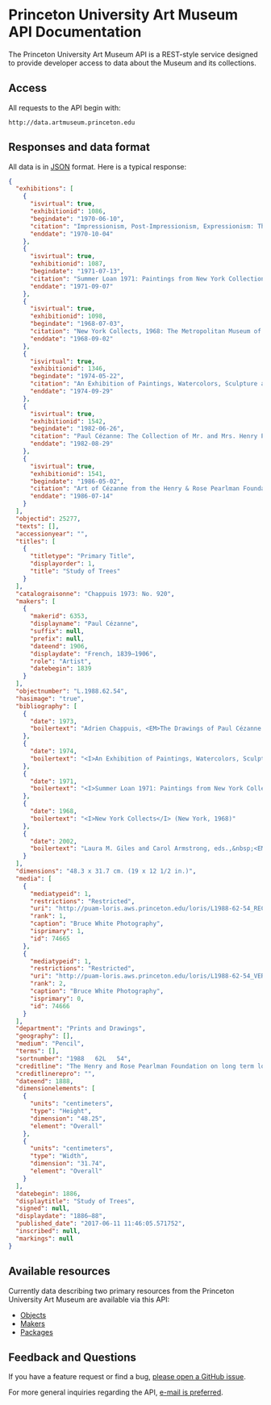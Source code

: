 # Princeton University Art Museum API Documentation

The Princeton University Art Museum API is a REST-style service designed to provide developer access to data about the Museum and its collections.

## Access

All requests to the API begin with:

```shell
http://data.artmuseum.princeton.edu
```

## Responses and data format

All data is in [JSON](http://json.org) format. Here is a typical response:

```json
{
  "exhibitions": [
    {
      "isvirtual": true,
      "exhibitionid": 1086,
      "begindate": "1970-06-10",
      "citation": "Impressionism, Post-Impressionism, Expressionism: The Mr. & Mrs. Henry Pearlman Collection of Works by Cézanne, Van Gogh, Degas, Tolouse-Lautrec, Manet, Modigliani, Soutine, and Others: Wadsworth Atheneum Museum of Art (10 Jun 1970 – ?)",
      "enddate": "1970-10-04"
    },
    {
      "isvirtual": true,
      "exhibitionid": 1087,
      "begindate": "1971-07-13",
      "citation": "Summer Loan 1971: Paintings from New York Collections: Collection of Mr. and Mrs. Henry Pearlman and the Henry and Rose Pearlman Foundation: The Metropolitan Museum of Art (13 Jul 1971 – 7 Sep 1971)",
      "enddate": "1971-09-07"
    },
    {
      "isvirtual": true,
      "exhibitionid": 1098,
      "begindate": "1968-07-03",
      "citation": "New York Collects, 1968: The Metropolitan Museum of Art (3 Jul 1968 – 2 Sep 1968)",
      "enddate": "1968-09-02"
    },
    {
      "isvirtual": true,
      "exhibitionid": 1346,
      "begindate": "1974-05-22",
      "citation": "An Exhibition of Paintings, Watercolors, Sculpture and Drawings from the Collection of Mr. and Mrs. Henry Pearlman and the Henry and Rose Pearlman Foundation: Brooklyn Museum (22 May 1974 – 29 Sep 1974); Princeton University Art Museum (8 Dec 1974 – 14 Ma",
      "enddate": "1974-09-29"
    },
    {
      "isvirtual": true,
      "exhibitionid": 1542,
      "begindate": "1982-06-26",
      "citation": "Paul Cézanne: The Collection of Mr. and Mrs. Henry Pearlman: Fine Arts Museums of San Francisco, California (26 Jun 1982 – 29 Aug 1982)",
      "enddate": "1982-08-29"
    },
    {
      "isvirtual": true,
      "exhibitionid": 1541,
      "begindate": "1986-05-02",
      "citation": "Art of Cézanne from the Henry & Rose Pearlman Foundation: Brooklyn Museum (2 May 1986 – 14 Jul 1986)",
      "enddate": "1986-07-14"
    }
  ],
  "objectid": 25277,
  "texts": [],
  "accessionyear": "",
  "titles": [
    {
      "titletype": "Primary Title",
      "displayorder": 1,
      "title": "Study of Trees"
    }
  ],
  "catalograisonne": "Chappuis 1973: No. 920",
  "makers": [
    {
      "makerid": 6353,
      "displayname": "Paul Cézanne",
      "suffix": null,
      "prefix": null,
      "dateend": 1906,
      "displaydate": "French, 1839–1906",
      "role": "Artist",
      "datebegin": 1839
    }
  ],
  "objectnumber": "L.1988.62.54",
  "hasimage": "true",
  "bibliography": [
    {
      "date": 1973,
      "boilertext": "Adrien Chappuis, <EM>The Drawings of Paul Cézanne:&nbsp;A Catalogue Raisonné</EM> (Greenwich, Conn., 1973)"
    },
    {
      "date": 1974,
      "boilertext": "<I>An Exhibition of Paintings, Watercolors, Sculpture and Drawings from the Collection of Mr. and Mrs. Henry Pearlman and Henry and Rose Pearlman Foundation </I>(New York, 1974)"
    },
    {
      "date": 1971,
      "boilertext": "<I>Summer Loan 1971: Paintings from New York Collections: Collection of Mr. and Mrs. Henry Pearlman and The Henry and Rose Pearlman Foundation </I>(New York, 1971)"
    },
    {
      "date": 1968,
      "boilertext": "<I>New York Collects</I> (New York, 1968)"
    },
    {
      "date": 2002,
      "boilertext": "Laura M. Giles and Carol Armstrong, eds.,&nbsp;<EM>Cézanne in Focus: Watercolors from the Henry and Rose Pearlman Collection</EM> (Princeton, 2002)"
    }
  ],
  "dimensions": "48.3 x 31.7 cm. (19 x 12 1/2 in.)",
  "media": [
    {
      "mediatypeid": 1,
      "restrictions": "Restricted",
      "uri": "http://puam-loris.aws.princeton.edu/loris/L1988-62-54_REC.jp2",
      "rank": 1,
      "caption": "Bruce White Photography",
      "isprimary": 1,
      "id": 74665
    },
    {
      "mediatypeid": 1,
      "restrictions": "Restricted",
      "uri": "http://puam-loris.aws.princeton.edu/loris/L1988-62-54_VER.jp2",
      "rank": 2,
      "caption": "Bruce White Photography",
      "isprimary": 0,
      "id": 74666
    }
  ],
  "department": "Prints and Drawings",
  "geography": [],
  "medium": "Pencil",
  "terms": [],
  "sortnumber": "1988   62L   54",
  "creditline": "The Henry and Rose Pearlman Foundation on long term loan to the Princeton University Art Museum",
  "creditlinerepro": "",
  "dateend": 1888,
  "dimensionelements": [
    {
      "units": "centimeters",
      "type": "Height",
      "dimension": "48.25",
      "element": "Overall"
    },
    {
      "units": "centimeters",
      "type": "Width",
      "dimension": "31.74",
      "element": "Overall"
    }
  ],
  "datebegin": 1886,
  "displaytitle": "Study of Trees",
  "signed": null,
  "displaydate": "1886–88",
  "published_date": "2017-06-11 11:46:05.571752",
  "inscribed": null,
  "markings": null
}
```

## Available resources

Currently data describing two primary resources from the Princeton University Art Museum are available via this API:

* [Objects](https://github.com/danieltbrennan/puam-api-docs/blob/master/objects.md)
* [Makers](https://github.com/danieltbrennan/puam-api-docs/blob/master/makers.md)
* [Packages](https://github.com/danieltbrennan/puam-api-docs/blob/master/packages.md)

## Feedback and Questions

If you have a feature request or find a bug, [please open a GitHub issue](https://github.com/danieltbrennan/puam-api-docs/issues/new).

For more general inquiries regarding the API, [e-mail is preferred](mailto:dbrennan@princeton.edu).
